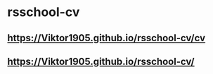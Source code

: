# rsschool-cv
## https://Viktor1905.github.io/rsschool-cv/cv
## https://Viktor1905.github.io/rsschool-cv/
